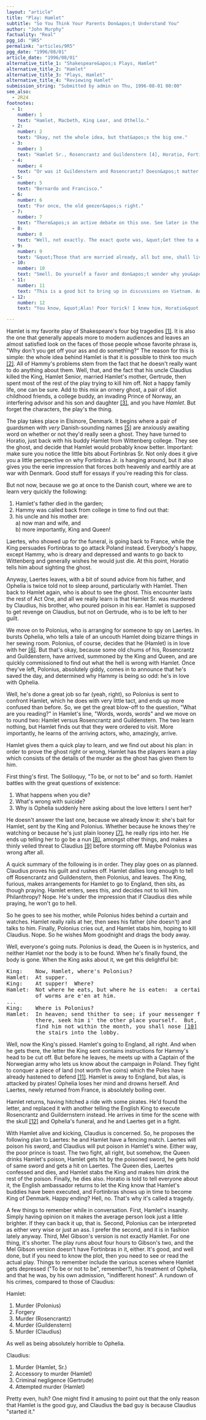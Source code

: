 ```yaml
---
layout: "article"
title: "Play: Hamlet"
subtitle: "So You Think Your Parents Don&apos;t Understand You"
author: "John Murphy"
factuality: "Real"
pgg_id: "9R5"
permalink: "articles/9R5"
pgg_date: "1996/08/01"
article_date: "1996/08/01"
alternative_title_1: "Shakespeare&apos;s Plays, Hamlet"
alternative_title_2: "Hamlet"
alternative_title_3: "Plays, Hamlet"
alternative_title_4: "Reviewing Hamlet"
submission_string: "Submitted by admin on Thu, 1996-08-01 00:00"
see_also:
  - 2R24
footnotes: 
  - 1:
    number: 1
    text: "Hamlet, Macbeth, King Lear, and Othello."
  - 2:
    number: 2
    text: "Okay, not the whole idea, but that&apos;s the big one."
  - 3:
    number: 3
    text: "Hamlet Sr., Rosencrantz and Guildenstern [4], Horatio, Fortinbras, Polonius, Laertes, and Ophelia, in that order."
  - 4:
    number: 4
    text: "Or was it Guildenstern and Rosencrantz? Doesn&apos;t matter. They&apos;re dead."
  - 5:
    number: 5
    text: "Bernardo and Francisco."
  - 6:
    number: 6
    text: "For once, the old geezer&apos;s right."
  - 7:
    number: 7
    text: "There&apos;s an active debate on this one. See later in the article for more."
  - 8:
    number: 8
    text: "Well, not exactly. The exact quote was, &quot;Get thee to a nunnery!&quot; Not too much in and of itself, but remember: &quot;nunnery&quot; was slang back then for &quot;whorehouse.&quot;"
  - 9:
    number: 9
    text: "&quot;Those that are married already, all but one, shall live&quot;"
  - 10:
    number: 10
    text: "Smell. Do yourself a favor and don&apos;t wonder why you&apos;d smell him in a month."
  - 11:
    number: 11
    text: "This is a good bit to bring up in discussions on Vietnam. And no, it isn&apos;t an ethnic joke."
  - 12:
    number: 12
    text: "You know, &quot;Alas! Poor Yorick! I knew him, Horatio&quot;. That one."

---
```

<div>
<p>Hamlet is my favorite play of Shakespeare's four big tragedies <a href="#footnote-body.1" name="footnote-link.1" class="footnote-link">[1]</a>. It is also the one that generally appeals more to modern audiences and leaves an almost satisfied look on the faces of those people whose favorite phrase is, "Why don't you get off your ass and do something?" The reason for this is simple: the whole idea behind Hamlet is that it is possible to think too much <a href="#footnote-body.2" name="footnote-link.2" class="footnote-link">[2]</a>. All of Hammy's problems stem from the fact that he doesn't really want to do anything about them. Well, that, and the fact that his uncle Claudius killed the King, Hamlet Senior, married Hamlet's mother, Gertrude, then spent most of the rest of the play trying to kill him off. Not a happy family life, one can be sure. Add to this mix an ornery ghost, a pair of idiot childhood friends, a college buddy, an invading Prince of Norway, an interfering advisor and his son and daughter <a href="#footnote-body.3" name="footnote-link.3" class="footnote-link">[3]</a>, and you have <em>Hamlet</em>. But forget the characters, the play's the thing.</p>
<p>The play takes place in Elsinore, Denmark. It begins where a pair of guardsmen with <em>very</em> Danish-sounding names <a href="#footnote-body.5" name="footnote-link.5" class="footnote-link">[5]</a> are anxiously awaiting word on whether or not they'd really seen a ghost. They have turned to Horatio, just back with his buddy Hamlet from Wittenberg college. They see the ghost, and decide that Hamlet would probably know better. Important: make sure you notice the little bits about Fortinbras Sr. Not only does it give you a little perspective on why Fortinbras Jr. is hanging around, but it also gives you the eerie impression that forces both heavenly and earthly are at war with Denmark. Good stuff for essays if you're reading this for class.</p>
<p>But not now, because we go at once to the Danish court, where we are to learn very quickly the following:</p>
<ol>
<li value="1">Hamlet's father died in the garden;</li>
<li value="2">Hammy was called back from college in time to find out that:</li>
<li value="3">his uncle and his mother are:<br>
a) now man and wife, and<br>
b) more importantly, King and Queen!</li>
</ol>
<p>Laertes, who showed up for the funeral, is going back to France, while the King persuades Fortinbras to go attack Poland instead. Everybody's happy, except Hammy, who is dreary and depressed and wants to go back to Wittenberg and generally wishes he would just die. At this point, Horatio tells him about sighting the ghost.</p>
<p>Anyway, Laertes leaves, with a bit of sound advice from his father, and Ophelia is twice told not to sleep around, particularly with Hamlet. Then back to Hamlet again, who is about to see the ghost. This encounter lasts the rest of Act One, and all we really learn is that Hamlet Sr. was murdered by Claudius, his brother, who poured poison in his ear. Hamlet is supposed to get revenge on Claudius, but not on Gertrude, who is to be left to her guilt.</p>
<p>We move on to Polonius, who is arranging for someone to spy on Laertes. In bursts Ophelia, who tells a tale of an uncouth Hamlet doing bizarre things in her sewing room. Polonius, of course, decides that he (Hamlet) is in love with her <a href="#footnote-body.6" name="footnote-link.6" class="footnote-link">[6]</a>. But that's okay, because some old chums of his, Rosencrantz and Guildenstern, have arrived, summoned by the King and Queen, and are quickly commissioned to find out what the hell is wrong with Hamlet. Once they've left, Polonius, absolutely giddy, comes in to announce that he's saved the day, and determined why Hammy is being so odd: he's in love with Ophelia.</p>
<p>Well, he's done a great job so far (yeah, right), so Polonius is sent to confront Hamlet, which he does with very little tact, and ends up more confused than before. So, we get the great blow-off to the question, "What are you reading?" in Hamlet's line, "Words, words, words" and we move on to round two: Hamlet versus Rosencrantz and Guildenstern. The two learn nothing, but Hamlet finds out that they were ordered to visit. More importantly, he learns of the arriving actors, who, amazingly, arrive.</p>
<p>Hamlet gives them a quick play to learn, and we find out about his plan: in order to prove the ghost right or wrong, Hamlet has the players learn a play which consists of the details of the murder as the ghost has given them to him.</p>
<p>First thing's first. The Soliloquy, "To be, or not to be" and so forth. Hamlet battles with the great questions of existence:</p>
<ol>
<li value="1">What happens when you die?</li>
<li value="2">What's wrong with suicide?</li>
<li value="3">Why is Ophelia suddenly here asking about the love letters I sent her?</li>
</ol>
<p>He doesn't answer the last one, because we already know it: she's bait for Hamlet, sent by the King and Polonius. Whether because he knows they're watching or because he's just plain looney <a href="#footnote-body.7" name="footnote-link.7" class="footnote-link">[7]</a>, he really rips into her. He ends up telling her to go be a nun <a href="#footnote-body.8" name="footnote-link.8" class="footnote-link">[8]</a>, amongst other things, and makes a thinly veiled threat to Claudius <a href="#footnote-body.9" name="footnote-link.9" class="footnote-link">[9]</a> before storming off. Maybe Polonius was wrong after all.</p>
<p>A quick summary of the following is in order. They play goes on as planned. Claudius proves his guilt and rushes off. Hamlet dallies long enough to tell off Rosencrantz and Guildenstern, then Polonius, and leaves. The King, furious, makes arrangements for Hamlet to go to England, then sits, as though praying. Hamlet enters, sees this, and decides not to kill him. Philanthropy? Nope. He's under the impression that if Claudius dies while praying, he won't go to hell.</p>
<p>So he goes to see his mother, while Polonius hides behind a curtain and watches. Hamlet really rails at her, then sees his father (she doesn't) and talks to him. Finally, Polonius cries out, and Hamlet stabs him, hoping to kill Claudius. Nope. So he wishes Mom goodnight and drags the body away.</p>
<p>Well, everyone's going nuts. Polonius is dead, the Queen is in hysterics, and neither Hamlet nor the body is to be found. When he's finally found, the body is gone. When the King asks about it, we get this delightful bit:</p>
<pre>
King:    Now, Hamlet, where's Polonius?
Hamlet:  At supper.
King:    At supper!  Where?
Hamlet:  Not where he eats, but where he is eaten:  a certain convocation
         of worms are e'en at him.
...
King:    Where is Polonius?
Hamlet:  In heaven; send thither to see; if your messenger find him not
         there, seek him i' the other place yourself.  But, indeed, if you
         find him not within the month, you shall nose <a href="#footnote-body.10" name="footnote-link.10" class="footnote-link">[10]</a> him as you go up
         the stairs into the lobby.
</pre>
<p>Well, now the King's pissed. Hamlet's going to England, all right. And when he gets there, the letter the King sent contains instructions for Hammy's head to be cut off. But before he leaves, he meets up with a Captain of the Norwegian army who lets us know about the campaign in Poland. They fight to conquer a piece of land (not worth five coins) which the Poles have already hastened to defend <a href="#footnote-body.11" name="footnote-link.11" class="footnote-link">[11]</a>. Hamlet is away to England, but alas, is attacked by pirates! Ophelia loses her mind and drowns herself. And Laertes, newly returned from France, is absolutely boiling over.</p>
<p>Hamlet returns, having hitched a ride with some pirates. He'd found the letter, and replaced it with another telling the English King to execute Rosencrantz and Guildernstern instead. He arrives in time for the scene with the skull <a href="#footnote-body.12" name="footnote-link.12" class="footnote-link">[12]</a> and Ophelia's funeral, and he and Laertes get in a fight.</p>
<p>With Hamlet alive and kicking, Claudius is concerned. So, he proposes the following plan to Laertes: he and Hamlet have a fencing match. Laertes will poison his sword, and Claudius will put poison in Hamlet's wine. Either way, the poor prince is toast. The two fight, all right, but somehow, the Queen drinks Hamlet's poison, Hamlet gets hit by the poisoned sword, he gets hold of same sword and gets a hit on Laertes. The Queen dies, Laertes confessed and dies, and Hamlet stabs the King and makes him drink the rest of the poison. Finally, he dies also. Horatio is told to tell everyone about it, the English ambassador returns to let the King know that Hamlet's buddies have been executed, and Fortinbras shows up in time to become King of Denmark. Happy ending? Hell, no. That's why it's called a tragedy.</p>
<p>A few things to remember while in conversation. First, Hamlet's insanity. Simply having opinion on it makes the average person look just a little brighter. If they can back it up, that is. Second, Polonius can be interpreted as either very wise or just an ass. I prefer the second, and it is in fashion lately anyway. Third, Mel Gibson's version is not exactly Hamlet. For one thing, it's shorter. The play runs about four hours to Gibson's two, and the Mel Gibson version doesn't have Fortinbras in it, either. It's good, and well done, but if you need to know the plot, then you need to see or read the actual play. Things to remember include the various scenes where Hamlet gets depressed ("To be or not to be", remember?), his treatment of Ophelia, and that he was, by his own admission, "indifferent honest". A rundown of his crimes, compared to those of Claudius:</p>
<p>Hamlet:</p>
<ol>
<li value="1">Murder (Polonius)</li>
<li value="2">Forgery</li>
<li value="3">Murder (Rosencrantz)</li>
<li value="4">Murder (Guildenstern)</li>
<li value="5">Murder (Claudius)</li>
</ol>
<p>As well as being absolutely horrible to Ophelia.</p>
<p>Claudius:</p>
<ol>
<li value="1">Murder (Hamlet, Sr.)</li>
<li value="2">Accessory to murder (Hamlet)</li>
<li value="3">Criminal negligence (Gertrude)</li>
<li value="4">Attempted murder (Hamlet)</li>
</ol>
<p>Pretty even, huh? One might find it amusing to point out that the only reason that Hamlet is the good guy, and Claudius the bad guy is because Claudius "started it."</p>
</div>

